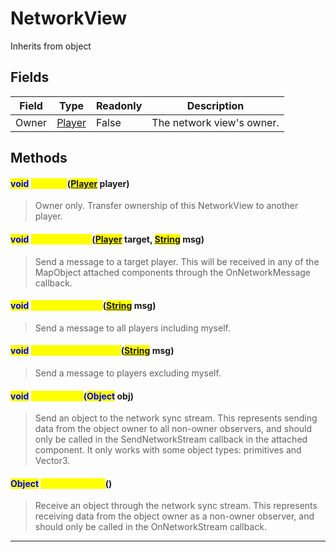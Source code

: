 # NetworkView
Inherits from object
## Fields
|Field|Type|Readonly|Description|
|---|---|---|---|
|Owner|[Player](../objects/Player.md)|False|The network view's owner.|
## Methods
#### <mark style="color:blue;">void</mark> <mark style="color:yellow;">Transfer</mark>(<mark style="color:blue;">[Player](../objects/Player.md)</mark> player)
> Owner only. Transfer ownership of this NetworkView to another player.

#### <mark style="color:blue;">void</mark> <mark style="color:yellow;">SendMessage</mark>(<mark style="color:blue;">[Player](../objects/Player.md)</mark> target, <mark style="color:blue;">[String](../static/String.md)</mark> msg)
> Send a message to a target player. This will be received in any of the MapObject attached components through the OnNetworkMessage callback.

#### <mark style="color:blue;">void</mark> <mark style="color:yellow;">SendMessageAll</mark>(<mark style="color:blue;">[String](../static/String.md)</mark> msg)
> Send a message to all players including myself.

#### <mark style="color:blue;">void</mark> <mark style="color:yellow;">SendMessageOthers</mark>(<mark style="color:blue;">[String](../static/String.md)</mark> msg)
> Send a message to players excluding myself.

#### <mark style="color:blue;">void</mark> <mark style="color:yellow;">SendStream</mark>(<mark style="color:blue;">Object</mark> obj)
> Send an object to the network sync stream.             This represents sending data from the object owner to all non-owner observers,             and should only be called in the SendNetworkStream callback in the attached component.             It only works with some object types: primitives and Vector3.

#### <mark style="color:blue;">Object</mark> <mark style="color:yellow;">ReceiveStream</mark>()
> Receive an object through the network sync stream.             This represents receiving data from the object owner as a non-owner observer,             and should only be called in the OnNetworkStream callback.


---


